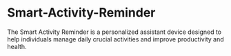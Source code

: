 # Smart-Activity-Reminder
The Smart Activity Reminder is a personalized assistant device designed to help individuals manage daily crucial activities and improve productivity and health.
